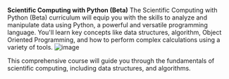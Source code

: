 **Scientific Computing with Python (Beta)**
The Scientific Computing with Python (Beta) curriculum will equip you with the skills to analyze and manipulate data using Python, a powerful and versatile programming language. You'll learn key concepts like data structures, algorithm, Object Oriented Programming, and how to perform complex calculations using a variety of tools.
![image](https://github.com/user-attachments/assets/89e69de4-a174-4f4f-9e0e-e6861df5143e)

This comprehensive course will guide you through the fundamentals of scientific computing, including data structures, and algorithms.
